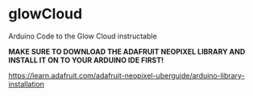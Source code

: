 # glowCloud
Arduino Code to the Glow Cloud instructable 

**MAKE SURE TO DOWNLOAD THE ADAFRUIT NEOPIXEL LIBRARY AND INSTALL IT ON TO YOUR ARDUINO IDE FIRST!**

https://learn.adafruit.com/adafruit-neopixel-uberguide/arduino-library-installation
